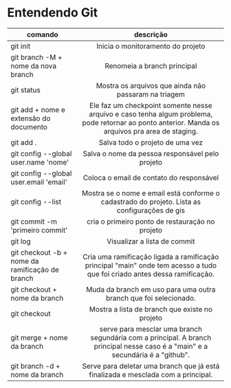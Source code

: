 # Entendendo Git

|comando|descrição|
|-|:-:|
| git init | Inicia o monitoramento do projeto |
| git branch -M + nome da nova branch| Renomeia a branch principal |
| git status | Mostra os arquivos que ainda não passaram na triagem |
| git add + nome e extensão do documento | Ele faz um checkpoint somente nesse arquivo e caso tenha algum problema, pode retornar ao ponto anterior. Manda os arquivos pra area de staging. |
|git add . | Salva todo o projeto de uma vez |
| git config --global user.name 'nome' | Salva o nome da pessoa responsável pelo projeto |
| git config --global user.email 'email' | Coloca o email de contato do responsável |
| git config --list | Mostra se o nome e email está conforme o cadastrado do projeto. Lista as configurações de gis |
| git commit -m 'primeiro commit' | cria o primeiro ponto de restauração no projeto |
| git log | Visualizar a lista de commit
| git checkout -b + nome da ramificação de branch | Cria uma ramificação ligada a ramificação principal "main" onde tem acesso a tudo que foi criado antes dessa ramificação.|
| git checkout + nome da branch | Muda da branch em uso para uma outra branch que foi selecionado. |
| git checkout | Mostra a lista de branch que existe no projeto |
| git merge + nome da branch | serve para mesclar uma branch segundária com a principal. A branch principal nesse caso é a "main" e a secundária é a "github". |
| git branch -d + nome da branch | Serve para deletar uma branch que já está finalizada e mesclada com a principal. |
